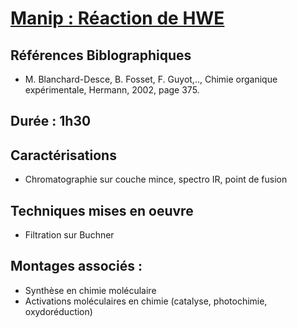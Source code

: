 # <ins>Manip : Réaction de HWE</ins>

## Références Biblographiques 
- M. Blanchard-Desce, B. Fosset, F. Guyot,.., Chimie organique expérimentale, Hermann, 2002, page 375.

## Durée : 1h30

## Caractérisations
- Chromatographie sur couche mince, spectro IR, point de fusion

## Techniques mises en oeuvre
- Filtration sur Buchner

## Montages associés :
- Synthèse en chimie moléculaire
- Activations moléculaires en chimie (catalyse, photochimie, oxydoréduction)